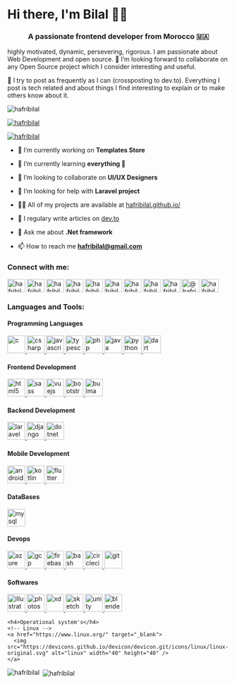 <h1>Hi there, I'm Bilal 👋🏼</h1>
<h3 align="center">A passionate frontend developer from Morocco 🇲🇦</h3>
<p>highly motivated, dynamic, persevering, rigorous. I am passionate about Web Development and open source. 🤗 I’m looking forward to collaborate on any Open Source project which I consider interesting and useful.</p>

<p>📒 I try to post as frequently as I can (crossposting to dev.to). Everything I post is tech related and about things I find interesting to explain or to make others know about it.</p>

<p align="left"> <img src="https://komarev.com/ghpvc/?username=hafribilal&label=Profile%20views&color=0e75b6&style=flat" alt="hafribilal" /> </p>

<p align="left"> <a href="https://github.com/ryo-ma/github-profile-trophy"><img src="https://github-profile-trophy.vercel.app/?username=hafribilal" alt="hafribilal" /></a> </p>

<p align="left"> <a href="https://twitter.com/hafribilal" target="blank"><img src="https://img.shields.io/twitter/follow/hafribilal?logo=twitter&style=for-the-badge" alt="hafribilal" /></a> </p>

- 🔭 I’m currently working on **Templates Store**

- 🌱 I’m currently learning **everything 🤣**

- 👯 I’m looking to collaborate on **UI/UX Designers**

- 🤝 I’m looking for help with **Laravel project**

- 👨‍💻 All of my projects are available at [hafribilal.github.io/](hafribilal.github.io/)

- 📝 I regulary write articles on [dev.to](dev.to)

- 💬 Ask me about **.Net framework**

- 📫 How to reach me **hafribilal@gmail.com**

<h3 align="left">Connect with me:</h3>
<p align="left">
  <a href="https://twitter.com/hafribilal" target="blank"><img align="center" src="https://cdn.jsdelivr.net/npm/simple-icons@3.0.1/icons/twitter.svg" alt="hafribilal" height="30" width="40" /></a>
  <a href="https://linkedin.com/in/hafribilal" target="blank"><img align="center" src="https://cdn.jsdelivr.net/npm/simple-icons@3.0.1/icons/linkedin.svg" alt="hafribilal" height="30" width="40" /></a>
  <a href="https://instagram.com/hafribilal" target="blank"><img align="center" src="https://cdn.jsdelivr.net/npm/simple-icons@3.0.1/icons/instagram.svg" alt="hafribilal" height="30" width="40" /></a>
  <a href="https://facebook.com/hafribilal" target="blank"><img align="center" src="https://cdn.jsdelivr.net/npm/simple-icons@3.0.1/icons/facebook.svg" alt="hafribilal" height="30" width="40" /></a>
  <a href="https://dribbble.com/hafribilal" target="blank"><img align="center" src="https://cdn.jsdelivr.net/npm/simple-icons@3.0.1/icons/dribbble.svg" alt="hafribilal" height="30" width="40" /></a>
  <a href="https://www.behance.net/hafribilal" target="blank"><img align="center" src="https://cdn.jsdelivr.net/npm/simple-icons@3.0.1/icons/behance.svg" alt="hafribilal" height="30" width="40" /></a>
  <a href="https://stackoverflow.com/users/hafribilal" target="blank"><img align="center" src="https://cdn.jsdelivr.net/npm/simple-icons@3.0.1/icons/stackoverflow.svg" alt="hafribilal" height="30" width="40" /></a>
  <a href="https://codepen.io/hafribilal" target="blank"><img align="center" src="https://cdn.jsdelivr.net/npm/simple-icons@3.0.1/icons/codepen.svg" alt="hafribilal" height="30" width="40" /></a>
  <a href="https://dev.to/hafribilal" target="blank"><img align="center" src="https://cdn.jsdelivr.net/npm/simple-icons@3.0.1/icons/dev-dot-to.svg" alt="hafribilal" height="30" width="40" /></a>
  <a href="https://medium.com/@hafribilal" target="blank"><img align="center" src="https://cdn.jsdelivr.net/npm/simple-icons@3.0.1/icons/medium.svg" alt="@hafribilal" height="30" width="40" /></a>
  <a href="https://www.codechef.com/users/hafribilal" target="blank"><img align="center" src="https://cdn.jsdelivr.net/npm/simple-icons@3.1.0/icons/codechef.svg" alt="hafribilal" height="30" width="40" /></a>
</p>

  <h3 align="left">Languages and Tools:</h3>
  <p align="left">
    <h4>Programming Languages</h4>
    <!-- C -->
    <a href="https://www.cprogramming.com/" target="_blank">
      <img src="https://devicons.github.io/devicon/devicon.git/icons/c/c-original.svg" alt="c" width="40" height="40" />
    </a>
    <!-- C# -->
    <a href="https://www.w3schools.com/cs/" target="_blank">
      <img src="https://devicons.github.io/devicon/devicon.git/icons/csharp/csharp-original.svg" alt="csharp" width="40" height="40" />
    </a>
    <!-- JavaScript -->
    <a href="https://developer.mozilla.org/en-US/docs/Web/JavaScript" target="_blank">
      <img src="https://devicons.github.io/devicon/devicon.git/icons/javascript/javascript-original.svg" alt="javascript" width="40" height="40" />
    </a>
    <!-- TypeScript -->
    <a href="https://www.typescriptlang.org/" target="_blank">
      <img src="https://devicons.github.io/devicon/devicon.git/icons/typescript/typescript-original.svg" alt="typescript" width="40" height="40" />
    </a>
    <!-- PHP -->
    <a href="https://www.php.net" target="_blank">
      <img src="https://devicons.github.io/devicon/devicon.git/icons/php/php-original.svg" alt="php" width="40" height="40" />
    </a>
    <!-- Java -->
    <a href="https://www.java.com" target="_blank">
      <img src="https://devicons.github.io/devicon/devicon.git/icons/java/java-original-wordmark.svg" alt="java" width="40" height="40" />
    </a>
    <!-- Python -->
    <a href="https://www.python.org" target="_blank">
      <img src="https://devicons.github.io/devicon/devicon.git/icons/python/python-original.svg" alt="python" width="40" height="40" />
    </a>
    <!-- Dart -->
    <a href="https://dart.dev" target="_blank">
      <img src="https://www.vectorlogo.zone/logos/dartlang/dartlang-icon.svg" alt="dart" width="40" height="40" />
    </a>
    <h4>Frontend Development</h4>
    <!-- HTML 5 -->
    <a href="https://www.w3.org/html/" target="_blank">
      <img src="https://devicons.github.io/devicon/devicon.git/icons/html5/html5-original-wordmark.svg" alt="html5" width="40" height="40" />
    </a>
    <!-- Sass -->
    <a href="https://sass-lang.com" target="_blank">
      <img src="https://devicons.github.io/devicon/devicon.git/icons/sass/sass-original.svg" alt="sass" width="40" height="40" />
    </a>
    <!-- Vue.js -->
    <a href="https://vuejs.org/" target="_blank">
      <img src="https://devicons.github.io/devicon/devicon.git/icons/vuejs/vuejs-original-wordmark.svg" alt="vuejs" width="40" height="40" />
    </a>
    <!-- Bootstrap -->
    <a href="https://getbootstrap.com" target="_blank">
      <img src="https://devicons.github.io/devicon/devicon.git/icons/bootstrap/bootstrap-plain.svg" alt="bootstrap" width="40" height="40" />
    </a>
    <!-- Bulma -->
    <a href="https://bulma.io/" target="_blank">
      <img src="https://raw.githubusercontent.com/gilbarbara/logos/804dc257b59e144eaca5bc6ffd16949752c6f789/logos/bulma.svg" alt="bulma" width="40" height="40" />
    </a>
    <h4>Backend Development</h4>
    <!-- Laravel -->
    <a href="https://laravel.com/" target="_blank">
      <img src="https://devicons.github.io/devicon/devicon.git/icons/laravel/laravel-plain-wordmark.svg" alt="laravel" width="40" height="40" />
    </a>
    <!-- Django -->
    <a href="https://www.djangoproject.com/" target="_blank">
      <img src="https://devicons.github.io/devicon/devicon.git/icons/django/django-original.svg" alt="django" width="40" height="40" />
    </a>
    <!-- .Net framework -->
    <a href="https://dotnet.microsoft.com/" target="_blank">
      <img src="https://devicons.github.io/devicon/devicon.git/icons/dot-net/dot-net-original-wordmark.svg" alt="dotnet" width="40" height="40" />
    </a>
    <h4>Mobile Development</h4>
    <!-- Android -->
    <a href="https://developer.android.com" target="_blank">
      <img src="https://devicons.github.io/devicon/devicon.git/icons/android/android-original-wordmark.svg" alt="android" width="40" height="40" />
    </a>
    <!-- Kotline -->
    <a href="https://kotlinlang.org" target="_blank">
      <img src="https://www.vectorlogo.zone/logos/kotlinlang/kotlinlang-icon.svg" alt="kotlin" width="40" height="40" />
    </a>
    <!-- Flutter -->
    <a href="https://flutter.dev" target="_blank">
      <img src="https://www.vectorlogo.zone/logos/flutterio/flutterio-icon.svg" alt="flutter" width="40" height="40" />
    </a>
    <h4>DataBases</h4>
    <!-- MySQL -->
    <a href="https://www.mysql.com/" target="_blank">
      <img src="https://devicons.github.io/devicon/devicon.git/icons/mysql/mysql-original-wordmark.svg" alt="mysql" width="40" height="40" />
    </a>
    <h4>Devops</h4>
    <!-- Azure -->
    <a href="https://azure.microsoft.com/en-in/" target="_blank">
      <img src="https://www.vectorlogo.zone/logos/microsoft_azure/microsoft_azure-icon.svg" alt="azure" width="40" height="40" />
    </a>
    <!-- Google Cloud -->
    <a href="https://cloud.google.com" target="_blank">
      <img src="https://www.vectorlogo.zone/logos/google_cloud/google_cloud-icon.svg" alt="gcp" width="40" height="40" />
    </a>
    <!-- Firebase -->
    <a href="https://firebase.google.com/" target="_blank">
      <img src="https://www.vectorlogo.zone/logos/firebase/firebase-icon.svg" alt="firebase" width="40" height="40" />
    </a>
    <!-- Bash -->
    <a href="https://www.gnu.org/software/bash/" target="_blank">
      <img src="https://www.vectorlogo.zone/logos/gnu_bash/gnu_bash-icon.svg" alt="bash" width="40" height="40" />
    </a>
    <!-- Circleci -->
    <a href="https://circleci.com" target="_blank">
      <img src="https://www.vectorlogo.zone/logos/circleci/circleci-icon.svg" alt="circleci" width="40" height="40" />
    </a>
    <!-- GIT -->
    <a href="https://git-scm.com/" target="_blank">
      <img src="https://www.vectorlogo.zone/logos/git-scm/git-scm-icon.svg" alt="git" width="40" height="40" />
    </a>
    <h4>Softwares</h4>
    <!-- Adobe Illustrator -->
    <a href="https://www.adobe.com/in/products/illustrator.html" target="_blank">
      <img src="https://www.vectorlogo.zone/logos/adobe_illustrator/adobe_illustrator-icon.svg" alt="illustrator" width="40" height="40" />
    </a>
    <!-- Adobe Photoshop -->
    <a href="https://www.photoshop.com/en" target="_blank">
      <img src="https://devicons.github.io/devicon/devicon.git/icons/photoshop/photoshop-plain.svg" alt="photoshop" width="40" height="40" />
    </a>
    <!-- Adobe XD -->
    <a href="https://www.adobe.com/products/xd.html" target="_blank">
      <img src="https://cdn.worldvectorlogo.com/logos/adobe-xd.svg" alt="xd" width="40" height="40" />
    </a>
    <!-- Sketch -->
    <a href="https://www.sketch.com/" target="_blank">
      <img src="https://www.vectorlogo.zone/logos/sketchapp/sketchapp-icon.svg" alt="sketch" width="40" height="40" />
    </a>
    <!-- Unity 3D -->
    <a href="https://unity.com/" target="_blank">
      <img src="https://www.vectorlogo.zone/logos/unity3d/unity3d-icon.svg" alt="unity" width="40" height="40" />
    </a>
    <!-- Blender -->
    <a href="https://www.blender.org/" target="_blank">
      <img src="https://download.blender.org/branding/community/blender_community_badge_white.svg" alt="blender" width="40" height="40" />
    </a>

    <h4>Operational system's</h4>
    <!-- Linux -->
    <a href="https://www.linux.org/" target="_blank">
      <img src="https://devicons.github.io/devicon/devicon.git/icons/linux/linux-original.svg" alt="linux" width="40" height="40" />
    </a>
  </p>

<p><img align="left" src="https://github-readme-stats.vercel.app/api/top-langs?username=hafribilal&show_icons=true&locale=en&layout=compact" alt="hafribilal" /></p>

<p>&nbsp;<img align="center" src="https://github-readme-stats.vercel.app/api?username=hafribilal&show_icons=true&locale=en" alt="hafribilal" /></p>
